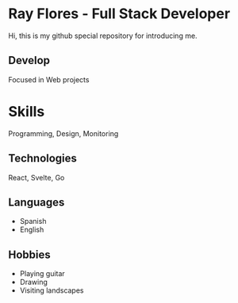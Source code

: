 # Ray Flores - Full Stack Developer
Hi, this is my github special repository for introducing me.

## Develop
Focused in Web projects

# Skills
Programming, Design, Monitoring

## Technologies
React, Svelte, Go

## Languages
- Spanish
- English

## Hobbies
- Playing guitar
- Drawing
- Visiting landscapes